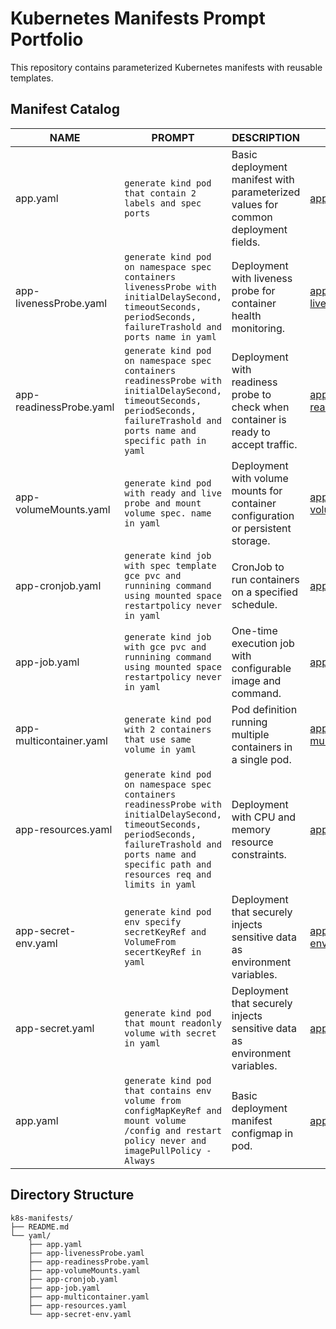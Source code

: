 # Kubernetes Manifests Prompt Portfolio

This repository contains parameterized Kubernetes manifests with reusable templates.

## Manifest Catalog

| NAME | PROMPT | DESCRIPTION | EXAMPLE |
|------|--------|-------------|---------|
| app.yaml | `generate kind pod that contain 2 labels and spec ports` | Basic deployment manifest with parameterized values for common deployment fields. | [app.yaml](https://github.com/hosterzzz/yaml_prompt/blob/main/yaml/app.yaml) |
| app-livenessProbe.yaml | `generate kind pod on namespace spec containers livenessProbe with initialDelaySecond, timeoutSeconds, periodSeconds, failureTrashold and ports name in yaml` | Deployment with liveness probe for container health monitoring. | [app-livenessProbe.yaml](https://github.com/hosterzzz/yaml_prompt/blob/main/yaml/app-livenessProbe.yaml) |
| app-readinessProbe.yaml | `generate kind pod on namespace spec containers readinessProbe with initialDelaySecond, timeoutSeconds, periodSeconds, failureTrashold and ports name and specific path in yaml` | Deployment with readiness probe to check when container is ready to accept traffic. | [app-readinessProbe.yaml](https://github.com/hosterzzz/yaml_prompt/blob/main/yaml/app-readinessProbe.yaml) |
| app-volumeMounts.yaml | `generate kind pod with ready and live probe and mount volume spec. name in yaml` | Deployment with volume mounts for container configuration or persistent storage. | [app-volumeMounts.yaml](https://github.com/hosterzzz/yaml_prompt/blob/main/yaml/app-volumeMounts.yaml) |
| app-cronjob.yaml | `generate kind job with spec template gce pvc and runnining command using mounted space restartpolicy never in yaml` | CronJob to run containers on a specified schedule. | [app-cronjob.yaml](https://github.com/hosterzzz/yaml_prompt/blob/main/yaml/yaml/app-cronjob.yaml) |
| app-job.yaml | `generate kind job with gce pvc and runnining command  using mounted space restartpolicy never in yaml` | One-time execution job with configurable image and command. | [app-job.yaml](https://github.com/hosterzzz/yaml_prompt/blob/main/yaml/app-job.yaml) |
| app-multicontainer.yaml | `generate kind pod with 2 containers that use same volume in yaml` | Pod definition running multiple containers in a single pod. | [app-multicontainer.yaml](https://github.com/hosterzzz/yaml_prompt/blob/main/yaml/app-multicontainer.yaml) |
| app-resources.yaml | `generate kind pod on namespace spec containers readinessProbe with initialDelaySecond, timeoutSeconds, periodSeconds, failureTrashold and ports name and specific path and resources req and limits in yaml` | Deployment with CPU and memory resource constraints. | [app-resources.yaml](https://github.com/hosterzzz/yaml_prompt/blob/main/yaml/app-resources.yaml) |
| app-secret-env.yaml | `generate kind pod env specify secretKeyRef and VolumeFrom secertKeyRef in yaml` | Deployment that securely injects sensitive data as environment variables. | [app-secret-env.yaml](https://github.com/hosterzzz/yaml_prompt/blob/main/yaml/app-secret-env.yaml) |
| app-secret.yaml | `generate kind pod that mount readonly volume with secret in yaml` | Deployment that securely injects sensitive data as environment variables. | [app-secret.yaml](https://github.com/hosterzzz/yaml_prompt/blob/main/yaml/app-secret.yaml)
| app.yaml | `generate kind pod that contains env volume from configMapKeyRef and mount volume /config and restart policy never and imagePullPolicy - Always` | Basic deployment manifest configmap in pod. | [app.yaml](https://github.com/hosterzzz/yaml_prompt/blob/main/yaml/app-configmap.yaml) |

## Directory Structure

```
k8s-manifests/
├── README.md
└── yaml/
    ├── app.yaml
    ├── app-livenessProbe.yaml
    ├── app-readinessProbe.yaml
    ├── app-volumeMounts.yaml
    ├── app-cronjob.yaml
    ├── app-job.yaml
    ├── app-multicontainer.yaml
    ├── app-resources.yaml
    └── app-secret-env.yaml
```

